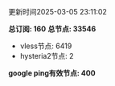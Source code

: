 更新时间2025-03-05 23:11:02

**总订阅: 160**
**总节点: 33546**
- vless节点: 6419
- hysteria2节点: 2

**google ping有效节点: 400**

